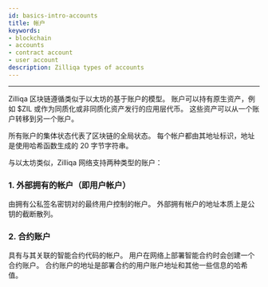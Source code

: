 ```yaml
---
id: basics-intro-accounts
title: 帐户
keywords: 
- blockchain 
- accounts
- contract account
- user account
description: Zilliqa types of accounts
---
```


---

Zilliqa 区块链遵循类似于以太坊的基于账户的模型。 账户可以持有原生资产，例如 $ZIL 或作为同质化或非同质化资产发行的应用层代币。 这些资产可以从一个账户转移到另一个账户。

所有账户的集体状态代表了区块链的全局状态。 每个帐户都由其地址标识，地址是使用哈希函数生成的 20 字节字符串。

与以太坊类似，Zilliqa 网络支持两种类型的账户：

### 1. 外部拥有的帐户（即用户帐户）
由拥有公私签名密钥对的最终用户控制的帐户。 外部拥有帐户的地址本质上是公钥的截断散列。

### 2. 合约账户
具有与其关联的智能合约代码的帐户。 用户在网络上部署智能合约时会创建一个合约账户。 合约账户的地址是部署合约的用户账户地址和其他一些信息的哈希值。


